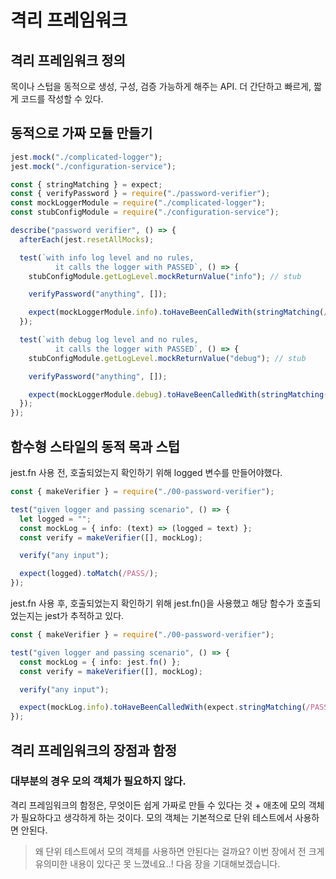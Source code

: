 # 격리 프레임워크

## 격리 프레임워크 정의

목이나 스텁을 동적으로 생성, 구성, 검증 가능하게 해주는 API. 더 간단하고 빠르게, 짧게 코드를 작성할 수 있다.

## 동적으로 가짜 모듈 만들기

```typescript
jest.mock("./complicated-logger");
jest.mock("./configuration-service");

const { stringMatching } = expect;
const { verifyPassword } = require("./password-verifier");
const mockLoggerModule = require("./complicated-logger");
const stubConfigModule = require("./configuration-service");

describe("password verifier", () => {
  afterEach(jest.resetAllMocks);

  test(`with info log level and no rules, 
          it calls the logger with PASSED`, () => {
    stubConfigModule.getLogLevel.mockReturnValue("info"); // stub

    verifyPassword("anything", []);

    expect(mockLoggerModule.info).toHaveBeenCalledWith(stringMatching(/PASS/)); // mock
  });

  test(`with debug log level and no rules, 
          it calls the logger with PASSED`, () => {
    stubConfigModule.getLogLevel.mockReturnValue("debug"); // stub

    verifyPassword("anything", []);

    expect(mockLoggerModule.debug).toHaveBeenCalledWith(stringMatching(/PASS/)); // mock
  });
});
```

## 함수형 스타일의 동적 목과 스텁

jest.fn 사용 전, 호출되었는지 확인하기 위해 logged 변수를 만들어야했다.

```typescript
const { makeVerifier } = require("./00-password-verifier");

test("given logger and passing scenario", () => {
  let logged = "";
  const mockLog = { info: (text) => (logged = text) };
  const verify = makeVerifier([], mockLog);

  verify("any input");

  expect(logged).toMatch(/PASS/);
});
```

jest.fn 사용 후, 호출되었는지 확인하기 위해 jest.fn()을 사용했고 해당 함수가 호출되었는지는 jest가 추적하고 있다.

```typescript
const { makeVerifier } = require("./00-password-verifier");

test("given logger and passing scenario", () => {
  const mockLog = { info: jest.fn() };
  const verify = makeVerifier([], mockLog);

  verify("any input");

  expect(mockLog.info).toHaveBeenCalledWith(expect.stringMatching(/PASS/));
});
```

## 격리 프레임워크의 장점과 함정

### 대부분의 경우 모의 객체가 필요하지 않다.

격리 프레임워크의 함정은, 무엇이든 쉽게 가짜로 만들 수 있다는 것 + 애초에 모의 객체가 필요하다고 생각하게 하는 것이다. 모의 객체는 기본적으로 단위 테스트에서 사용하면 안된다.

> 왜 단위 테스트에서 모의 객체를 사용하면 안된다는 걸까요?
> 이번 장에서 전 크게 유의미한 내용이 있다곤 못 느꼈네요..! 다음 장을 기대해보겠습니다.
